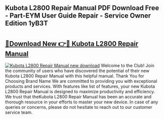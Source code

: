 ## Kubota L2800 Repair Manual PDF Download Free - Part-EYM User Guide Repair - Service Owner Edition 1yB3T

# <h2><a href="http://bc94937.oget.top/?id=Kubota+L2800+Repair+Manual">🔗Download New 👉🔴 Kubota L2800 Repair Manual</a></h2>

[![Kubota L2800 Repair Manual new download](https://i.imgur.com/5g1atiW.png)](http://bc94937.oget.top/?id=Kubota+L2800+Repair+Manual)
Welcome to the Club! Join the community of users who have discovered the potential of their new Kubota L2800 Repair Manual with this helpful manual. Thank You for Choosing Brand Name We are committed to providing you with exceptional products and services. With features like list of features, your new Kubota L2800 Repair Manual is designed to maximize productivity and efficiency. We trust that theKubota L2800 Repair Manual has been an accurate and thorough resource in your efforts to master your new device. In case of any queries or concerns, please do not hesitate to reach out to our customer service team.
